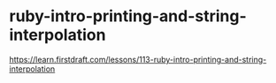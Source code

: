 # ruby-intro-printing-and-string-interpolation

https://learn.firstdraft.com/lessons/113-ruby-intro-printing-and-string-interpolation
